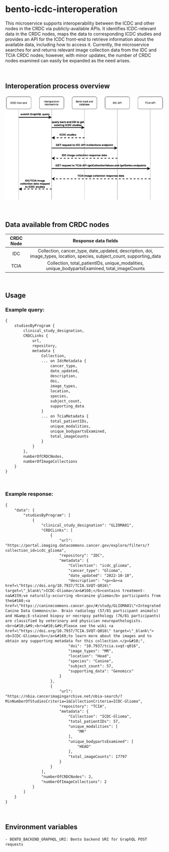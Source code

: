 # bento-icdc-interoperation

This microservice supports interoperability between the ICDC and other nodes in the CRDC via publicly-available APIs. It identifies ICDC-relevant data in the CRDC nodes, maps the data to corresponding ICDC studies and provides an API for the ICDC front-end to retrieve information about the available data, including how to access it. Currently, the microservice searches for and returns relevant image collection data from the IDC and TCIA CRDC nodes; however, with minor updates, the number of CRDC nodes examined can easily be expanded as the need arises.

&nbsp;

## Interoperation process overview

![Interoperation Sequence Diagram](./doc/sequence_diagram.png)

&nbsp;

## Data available from CRDC nodes

| CRDC Node |                                                  Response data fields                                                   |
| :-------: | :---------------------------------------------------------------------------------------------------------------------: |
|    IDC    | Collection, cancer_type, date_updated, description, doi, image_types, location, species, subject_count, supporting_data |
|   TCIA    |              Collection, total_patientIDs, unique_modalities, unique_bodypartsExamined, total_imageCounts               |

&nbsp;

## Usage

### Example query:

```
{
    studiesByProgram {
        clinical_study_designation,
        CRDCLinks {
            url,
            repository,
            metadata {
                Collection,
                ... on IdcMetadata {
                    cancer_type,
                    date_updated,
                    description,
                    doi,
                    image_types,
                    location,
                    species,
                    subject_count,
                    supporting_data
                }
                ... on TciaMetadata {
                    total_patientIDs,
                    unique_modalities,
                    unique_bodypartsExamined,
                    total_imageCounts
                }
            }
        },
        numberOfCRDCNodes,
        numberOfImageCollections
    }
}
```

&nbsp;

### Example response:

```
{
    "data": {
        "studiesByProgram": [
            {
                "clinical_study_designation": "GLIOMA01",
                "CRDCLinks": [
                    {
                        "url": "https://portal.imaging.datacommons.cancer.gov/explore/filters/?collection_id=icdc_glioma",
                        "repository": "IDC",
                        "metadata": {
                            "Collection": "icdc_glioma",
                            "cancer_type": "Glioma",
                            "date_updated": "2022-10-10",
                            "description": "<p><b><a href=\"https://doi.org/10.7937/TCIA.SVQT-Q016\" target=\"_blank\">ICDC-Glioma</a>&#160;</b>contains treatment-na&#239;ve naturally-occurring <b>canine glioma</b> participants from the&#160;<a href=\"https://caninecommons.cancer.gov/#/study/GLIOMA01\">Integrated Canine Data Commons</a>. Brain radiology (57/81 participant animals) and H&amp;E-stained biopsy or necropsy pathology (76/81 participants) are classified by veterinary and physician neuropathologists.<br>&#10;&#9;<br>&#10;&#9;Please see the wiki <a href=\"https://doi.org/10.7937/TCIA.SVQT-Q016\" target=\"_blank\"><b>ICDC-Glioma</b></a>&#160;to learn more about the images and to obtain any supporting metadata for this collection.</p>&#10;",
                            "doi": "10.7937/tcia.svqt-q016",
                            "image_types": "MR",
                            "location": "Head",
                            "species": "Canine",
                            "subject_count": 57,
                            "supporting_data": "Genomics"
                        }
                    },
                    {
                        "url": "https://nbia.cancerimagingarchive.net/nbia-search/?MinNumberOfStudiesCriteria=1&CollectionCriteria=ICDC-Glioma",
                        "repository": "TCIA",
                        "metadata": {
                            "Collection": "ICDC-Glioma",
                            "total_patientIDs": 57,
                            "unique_modalities": [
                                "MR"
                            ],
                            "unique_bodypartsExamined": [
                                "HEAD"
                            ],
                            "total_imageCounts": 17797
                        }
                    }
                ],
                "numberOfCRDCNodes": 2,
                "numberOfImageCollections": 2
            }
        ]
    }
}
```

&nbsp;

## Environment variables

    - BENTO_BACKEND_GRAPHQL_URI: Bento backend URI for GraphQL POST requests
